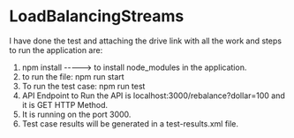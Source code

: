 # LoadBalancingStreams
I have done the test and attaching the drive link with all the work and steps to run the application are:
1. npm install -----> to install node_modules in the application. 
2. to run the file: npm run start
3. To run the test case: npm run test
4. API Endpoint to Run the API is localhost:3000/rebalance?dollar=100 and it is GET HTTP Method.
5. It is running on the port 3000.
6. Test case results will be generated in a test-results.xml file.

